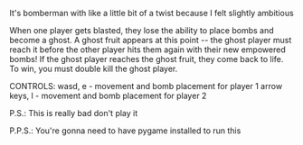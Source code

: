 It's bomberman with like a little bit of a twist because I felt slightly ambitious

When one player gets blasted, they lose the ability to place bombs and become a ghost. A ghost fruit appears at this point -- the ghost player must reach it before the other player hits them again with their new empowered bombs! If the ghost player reaches the ghost fruit, they come back to life. To win, you must double kill the ghost player.

CONTROLS:
wasd, e - movement and bomb placement for player 1
arrow keys, l - movement and bomb placement for player 2

P.S.: This is really bad don't play it

P.P.S.: You're gonna need to have pygame installed to run this